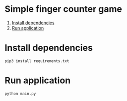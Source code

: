 # Simple finger counter game

1. [Install dependencies](#installation)
2. [Run application](#run)

# <a name="installation">Install dependencies</a>
```
pip3 install requirements.txt
```
# <a name="run">Run application</a>

```
python main.py
```

